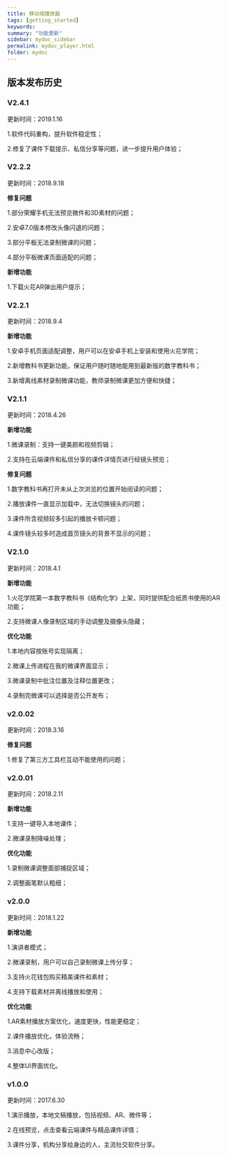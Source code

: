 ```yaml
---
title: 移动端播放器
tags: [getting_started]
keywords:
summary: "功能更新"
sidebar: mydoc_sidebar
permalink: mydoc_player.html
folder: mydoc
---
```


## 版本发布历史

### V2.4.1

更新时间：2019.1.16

1.软件代码重构，提升软件稳定性；

2.修复了课件下载提示、私信分享等问题，进一步提升用户体验；

### V2.2.2

更新时间：2018.9.18

**修复问题**

1.部分荣耀手机无法预览微件和3D素材的问题；

2.安卓7.0版本修改头像闪退的问题；

3.部分平板无法录制微课的问题；

4.部分平板微课页面适配的问题；

**新增功能**

1.下载火花AR弹出用户提示；

### V2.2.1

更新时间：2018.9.4

**新增功能**

1.安卓手机页面适配调整，用户可以在安卓手机上安装和使用火花学院；

2.新增教科书更新功能，保证用户随时随地能用到最新版的数字教科书；

3.新增离线素材录制微课功能，教师录制微课更加方便和快捷；

### V2.1.1

更新时间：2018.4.26

**新增功能**

1.微课录制：支持一键美颜和视频剪辑；

2.支持在云端课件和私信分享的课件详情页进行经镜头预览；

**修复问题**

1.数字教科书再打开未从上次浏览的位置开始阅读的问题；

2.播放课件一直显示加载中，无法切换镜头的问题；

3.课件所含视频较多引起的播放卡顿问题；

4.课件镜头较多时造成首页镜头的背景不显示的问题；

### V2.1.0

更新时间：2018.4.1

**新增功能**

1.火花学院第一本数字教科书《结构化学》上架，同时提供配合纸质书使用的AR功能；

2.支持微课人像录制区域的手动调整及摄像头隐藏；

**优化功能**

1.本地内容按账号实现隔离； 

2.微课上传进程在我的微课界面显示；

3.微课录制中批注位置及注释位置更改；

4.录制完微课可以选择是否公开发布；

### v2.0.02

更新时间：2018.3.16

**修复问题**

1.修复了第三方工具栏互动不能使用的问题；

### v2.0.01

更新时间：2018.2.11

**新增功能**

1.支持一键导入本地课件；

2.微课录制降噪处理；

**优化功能**

1.录制微课调整面部捕捉区域；

2.调整画笔默认粗细；

### v2.0.0

更新时间：2018.1.22

**新增功能**

1.演讲者模式；

2.微课录制，用户可以自己录制微课上传分享；

3.支持火花钱包购买精美课件和素材；

4.支持下载素材并离线播放和使用；

**优化功能**

1.AR素材播放方案优化，速度更快，性能更稳定；

2.课件播放优化，体验流畅；

3.消息中心改版；

4.整体UI界面优化。

### v1.0.0

更新时间：2017.6.30

1.演示播放，本地文稿播放，包括视频、AR、微件等；

2.在线预览，点击查看云端课件与精品课件详情；

3.课件分享，机构分享给身边的人，主流社交软件分享。
